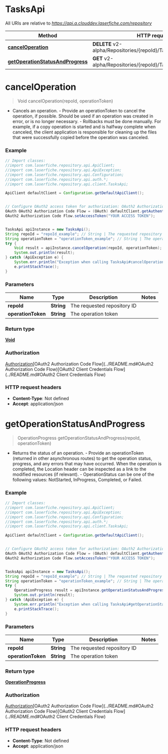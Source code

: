 # TasksApi

All URIs are relative to *https://api.a.clouddev.laserfiche.com/repository*

Method | HTTP request | Description
------------- | ------------- | -------------
[**cancelOperation**](TasksApi.md#cancelOperation) | **DELETE** v2-alpha/Repositories/{repoId}/Tasks/{operationToken} | 
[**getOperationStatusAndProgress**](TasksApi.md#getOperationStatusAndProgress) | **GET** v2-alpha/Repositories/{repoId}/Tasks/{operationToken} | 

<a name="cancelOperation"></a>
# **cancelOperation**
> Void cancelOperation(repoId, operationToken)



- Cancels an operation. - Provide an operationToken to cancel the operation, if possible. Should be used if an operation was created in error, or is no longer necessary. - Rollbacks must be done manually. For example, if a copy operation is started and is halfway complete when canceled, the client application is responsible for cleaning up the files that were successfully copied before the operation was canceled.

### Example
```java
// Import classes:
//import com.laserfiche.repository.api.ApiClient;
//import com.laserfiche.repository.api.ApiException;
//import com.laserfiche.repository.api.Configuration;
//import com.laserfiche.repository.api.auth.*;
//import com.laserfiche.repository.api.client.TasksApi;

ApiClient defaultClient = Configuration.getDefaultApiClient();


// Configure OAuth2 access token for authorization: OAuth2 Authorization Code Flow
OAuth OAuth2 Authorization Code Flow = (OAuth) defaultClient.getAuthentication("OAuth2 Authorization Code Flow");
OAuth2 Authorization Code Flow.setAccessToken("YOUR ACCESS TOKEN");


TasksApi apiInstance = new TasksApi();
String repoId = "repoId_example"; // String | The requested repository ID
String operationToken = "operationToken_example"; // String | The operation token
try {
    Void result = apiInstance.cancelOperation(repoId, operationToken);
    System.out.println(result);
} catch (ApiException e) {
    System.err.println("Exception when calling TasksApi#cancelOperation");
    e.printStackTrace();
}
```

### Parameters

Name | Type | Description  | Notes
------------- | ------------- | ------------- | -------------
 **repoId** | **String**| The requested repository ID |
 **operationToken** | **String**| The operation token |

### Return type

[**Void**](.md)

### Authorization

[Authorization](../README.md#Authorization)[OAuth2 Authorization Code Flow](../README.md#OAuth2 Authorization Code Flow)[OAuth2 Client Credentials Flow](../README.md#OAuth2 Client Credentials Flow)

### HTTP request headers

 - **Content-Type**: Not defined
 - **Accept**: application/json

<a name="getOperationStatusAndProgress"></a>
# **getOperationStatusAndProgress**
> OperationProgress getOperationStatusAndProgress(repoId, operationToken)



- Returns the status of an operation. - Provide an operationToken (returned in other asynchronous routes) to get the operation status, progress, and any errors that may have occurred. When the operation is completed, the Location header can be inspected as a link to the modified resources (if relevant). - OperationStatus can be one of the following values: NotStarted, InProgress, Completed, or Failed.

### Example
```java
// Import classes:
//import com.laserfiche.repository.api.ApiClient;
//import com.laserfiche.repository.api.ApiException;
//import com.laserfiche.repository.api.Configuration;
//import com.laserfiche.repository.api.auth.*;
//import com.laserfiche.repository.api.client.TasksApi;

ApiClient defaultClient = Configuration.getDefaultApiClient();


// Configure OAuth2 access token for authorization: OAuth2 Authorization Code Flow
OAuth OAuth2 Authorization Code Flow = (OAuth) defaultClient.getAuthentication("OAuth2 Authorization Code Flow");
OAuth2 Authorization Code Flow.setAccessToken("YOUR ACCESS TOKEN");


TasksApi apiInstance = new TasksApi();
String repoId = "repoId_example"; // String | The requested repository ID
String operationToken = "operationToken_example"; // String | The operation token
try {
    OperationProgress result = apiInstance.getOperationStatusAndProgress(repoId, operationToken);
    System.out.println(result);
} catch (ApiException e) {
    System.err.println("Exception when calling TasksApi#getOperationStatusAndProgress");
    e.printStackTrace();
}
```

### Parameters

Name | Type | Description  | Notes
------------- | ------------- | ------------- | -------------
 **repoId** | **String**| The requested repository ID |
 **operationToken** | **String**| The operation token |

### Return type

[**OperationProgress**](OperationProgress.md)

### Authorization

[Authorization](../README.md#Authorization)[OAuth2 Authorization Code Flow](../README.md#OAuth2 Authorization Code Flow)[OAuth2 Client Credentials Flow](../README.md#OAuth2 Client Credentials Flow)

### HTTP request headers

 - **Content-Type**: Not defined
 - **Accept**: application/json

